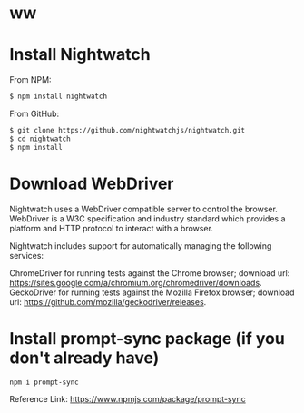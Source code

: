 # ww

# Install Nightwatch
From NPM:
```sh
$ npm install nightwatch
```
From GitHub:
```sh
$ git clone https://github.com/nightwatchjs/nightwatch.git
$ cd nightwatch
$ npm install
```
# Download WebDriver
Nightwatch uses a WebDriver compatible server to control the browser. WebDriver is a W3C specification and industry standard which provides a platform and HTTP protocol to interact with a browser.

Nightwatch includes support for automatically managing the following services:

ChromeDriver
for running tests against the Chrome browser;
download url: https://sites.google.com/a/chromium.org/chromedriver/downloads.
GeckoDriver
for running tests against the Mozilla Firefox browser;
download url: https://github.com/mozilla/geckodriver/releases.

# Install prompt-sync package (if you don't already have)
```sh
npm i prompt-sync
```
Reference Link: https://www.npmjs.com/package/prompt-sync
